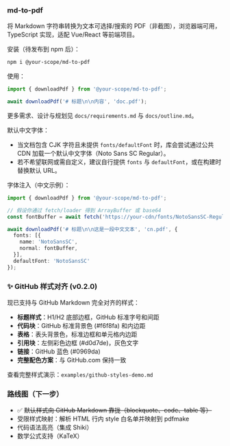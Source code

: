 ### md-to-pdf

将 Markdown 字符串转换为文本可选择/搜索的 PDF（非截图），浏览器端可用，TypeScript 实现，适配 Vue/React 等前端项目。

安装（待发布到 npm 后）：

```bash
npm i @your-scope/md-to-pdf
```

使用：

```ts
import { downloadPdf } from '@your-scope/md-to-pdf';

await downloadPdf('# 标题\n\n内容', 'doc.pdf');
```

更多需求、设计与规划见 `docs/requirements.md` 与 `docs/outline.md`。

默认中文字体：
- 当文档包含 CJK 字符且未提供 `fonts/defaultFont` 时，库会尝试通过公共 CDN 加载一个默认中文字体（Noto Sans SC Regular）。
- 若不希望联网或需自定义，建议自行提供 `fonts` 与 `defaultFont`，或在构建时替换默认 URL。

字体注入（中文示例）：

```ts
import { downloadPdf } from '@your-scope/md-to-pdf';

// 假设你通过 fetch/loader 得到 ArrayBuffer 或 base64
const fontBuffer = await fetch('https://your-cdn/fonts/NotoSansSC-Regular.subset.ttf').then(r => r.arrayBuffer());

await downloadPdf('# 标题\n\n这是一段中文文本', 'cn.pdf', {
  fonts: [{
    name: 'NotoSansSC',
    normal: fontBuffer,
  }],
  defaultFont: 'NotoSansSC'
});
```


### ✨ GitHub 样式对齐 (v0.2.0)

现已支持与 GitHub Markdown 完全对齐的样式：

- **标题样式**：H1/H2 底部边框，GitHub 标准字号和间距
- **代码块**：GitHub 标准背景色 (#f6f8fa) 和内边距
- **表格**：表头背景色，标准边框和单元格内边距
- **引用块**：左侧彩色边框 (#d0d7de)，灰色文字
- **链接**：GitHub 蓝色 (#0969da)
- **完整配色方案**：与 GitHub.com 保持一致

查看完整样式演示：`examples/github-styles-demo.md`

### 路线图（下一步）

- ✅ ~~默认样式向 GitHub Markdown 靠拢（blockquote、code、table 等）~~
- 受限样式映射：解析 HTML 行内 style 白名单并映射到 pdfmake
- 代码语法高亮（集成 Shiki）
- 数学公式支持（KaTeX）

